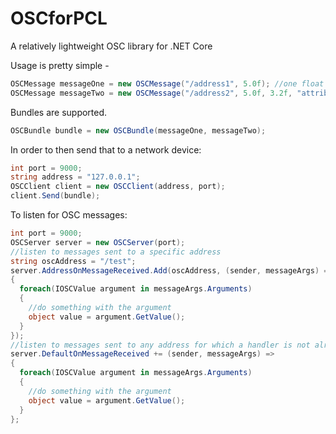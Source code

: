 # OSCforPCL
A relatively lightweight OSC library for .NET Core

Usage is pretty simple - 
```csharp
OSCMessage messageOne = new OSCMessage("/address1", 5.0f); //one float argument
OSCMessage messageTwo = new OSCMessage("/address2", 5.0f, 3.2f, "attributes"); //two floats and a string
```
Bundles are supported.
```csharp
OSCBundle bundle = new OSCBundle(messageOne, messageTwo);
```
In order to then send that to a network device:
```csharp
int port = 9000;
string address = "127.0.0.1";
OSCClient client = new OSCClient(address, port);
client.Send(bundle);
```
To listen for OSC messages:
```csharp
int port = 9000;
OSCServer server = new OSCServer(port);
//listen to messages sent to a specific address
string oscAddress = "/test";
server.AddressOnMessageReceived.Add(oscAddress, (sender, messageArgs) =>
{
  foreach(IOSCValue argument in messageArgs.Arguments)
  {
    //do something with the argument
    object value = argument.GetValue();
  }
});
//listen to messages sent to any address for which a handler is not already specified
server.DefaultOnMessageReceived += (sender, messageArgs) =>
{
  foreach(IOSCValue argument in messageArgs.Arguments)
  {
    //do something with the argument
    object value = argument.GetValue();
  }
};
```
